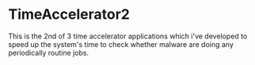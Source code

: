 TimeAccelerator2
================

This is the 2nd of 3 time accelerator applications which i've developed to speed up the system's time to check whether malware are doing any periodically routine jobs.

